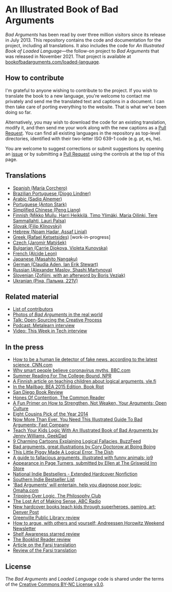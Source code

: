 # An Illustrated Book of Bad Arguments

_Bad Arguments_ has been read by over three million visitors since its release in July 2013. This repository contains the code and documentation for the project, including all translations. It also includes the code for _An Illustrated Book of Loaded Language_—the follow-on project to _Bad Arguments_ that was released in November 2021. That project is available at [bookofbadarguments.com/loaded-language](https://bookofbadarguments.com/loaded-language/).

## How to contribute

I'm grateful to anyone wishing to contribute to the project. If you wish to translate the book to a new language, you're welcome to contact me privately and send me the translated text and captions in a document. I can then take care of porting everything to the website. That is what we've been doing so far.

Alternatively, you may wish to download the code for an existing translation, modify it, and then send me your work along with the new captions as a [Pull Request](https://help.github.com/articles/using-pull-requests/). You can find all existing languages in the repository as top-level directories, identified with their two-letter ISO 639-1 code (e.g. pt, es, he).

You are welcome to suggest corrections or submit suggestions by opening an [issue](https://github.com/almossawi/badarguments/issues) or by submitting a [Pull Request](https://github.com/almossawi/badarguments/pulls) using the controls at the top of this page.

## Translations

* [Spanish (María Corchero)](es)
* [Brazilian Portuguese (Diogo Lindner)](pt-br)
* [Arabic (Sadiq Alnemer)](ar)
* [Portuguese (Anton Stark)](pt)
* [Simplified Chinese (Peng Liang)](zh-cn)
* [Finnish (Mikko Muilu, Harri Heikkilä, Timo Ylimäki, Marja Oilinki, Tere Sammallahti, Lauri Palsa)](fi)
* [Slovak (Filip Klinovský)](sk)
* [Hebrew (Noam Hadar, Assaf Linial)](he)
* [Greek (Rafael Ketsetsides)](gr) [work-in-progress]
* [Czech (Jaromír Matýšek)](cz)
* [Bulgarian (Carrie Djokova, Violeta Kunovska)](bg)
* [French (Alcide Leon)](fr)
* [Japanese (Masahito Nangaku)](jp)
* [German (Claudia Aden, Ian Erik Stewart)](de)
* [Russian (Alexander Maslov, Shashi Martynova)](ru)
* [Slovenian (Zofijini, with an afterword by Boris Vezjak)](si)
* [Ukranian (Ріна, Пальма, 221V)](ua)

## Related material
* [List of contributors](https://github.com/almossawi/badarguments/wiki/Contributors)
* [Photos of _Bad Arguments_ in the real world](https://github.com/almossawi/badarguments/wiki/Photos)
* [Talk: Open-Sourcing the Creative Process](http://almossawi.com/open-sourcing-the-creative-process/)
* [Podcast: Metalearn interview](http://www.metalearn.net/podcasts/ml98-ali-almossawi)
* [Video: This Week in Tech interview](http://www.twit.tv/tri/306)

## In the press

* [How to be a human lie detector of fake news, according to the latest science, CNN.com](https://www.cnn.com/2019/09/16/health/human-lie-detector-fake-news-wellness/index.html)
* [Why smart people believe coronavirus myths, BBC.com](https://www.bbc.com/future/article/20200406-why-smart-people-believe-coronavirus-myths)
* [Summer Reading For The College-Bound, NPR](https://www.npr.org/sections/ed/2017/06/30/534458892/the-books-college-kids-are-reading-this-summer)
* [A Finnish article on teaching children about logical arguments, yle.fi](https://yle.fi/uutiset/3-10994266)
* [In the Mailbag: BEA 2015 Edition, Book Riot](https://www.youtube.com/watch?v=hvindvG0AbA#t=7m53s)
* [San Diego Book Review](http://www.sandiegobookreview.com/an-illustrated-book-of-bad-arguments/)
* [Hones Of Contention, The Common Reader](http://commonreader.wustl.edu/c/hones-of-contention/)
* [A Fun Primer on How to Strengthen, Not Weaken, Your Arguments; Open Culture](http://www.openculture.com/2015/04/an-illustrated-book-of-bad-arguments.html)
* [Eight Cousins Pick of the Year 2014](http://www.eightcousins.com/book/9781615192250)
* [Now More Than Ever, You Need This Illustrated Guide To Bad Arguments; Fast Company](http://www.fastcocreate.com/3019063/now-more-than-ever-you-need-this-illustrated-guide-to-bad-arguments-faulty-logic-and-silly-r)
* [Teach Your Kids Logic With An Illustrated Book of Bad Arguments by Jenny Williams, GeekDad](http://geekdad.com/2013/09/teach-kids-logic-illustrated-book-bad-arguments/)
* [9 Charming Cartoons Explaining Logical Fallacies, BuzzFeed](http://www.buzzfeed.com/kevintang/charming-cartoons-that-debunk-your-bs-arguments)
* [Bad arguments, great illustrations by Cory Doctorow at Boing Boing](https://boingboing.net/2014/03/21/bad-arguments-great-illustrat.html)
* [This Little Piggy Made A Logical Error, The Dish](http://dish.andrewsullivan.com/2013/09/09/this-little-piggy-made-a-logical-error/)
* [A guide to fallacious arguments, illustrated with funny animals; io9](http://io9.com/a-guide-to-fallacious-arguments-illustrated-with-funny-1273276162)
* [Appearance in Page Turners, submitted by Ellen at The Griswold Inn Store](http://www.easthavencourier.com/article/20141119/ENT03/141119799/1129/pageturners)
* [National Indie Bestsellers - Extended Hardcover Nonfiction](http://www.bookweb.org/national-indie-bestsellers_extended-hardcover-nonfiction/2014-09-25%2000%3A00%3A00)
* [Southern Indie Bestseller List](http://www.authorsroundthesouth.com/bestsellers/8951-southern-indie-bestseller-list-september-28-2014)
* ['Bad Arguments' will entertain, help you diagnose poor logic; Omaha.com](http://www.omaha.com/living/book-review-bad-arguments-will-entertain-help-you-diagnose-poor/article_2114b88b-8398-53c9-97e3-25105fd16a41.html)
* [Tripping Over Logic, The Philosophy Club](http://thephilosophyclub.com.au/2014/03/01/bad-arguments-book-review/)
* [The Lost Art of Making Sense, ABC Radio](http://www.abc.net.au/radionational/programs/drive/the-lost-art-of-making-sense/5919286)
* [New hardcover books teach kids through superheroes, gaming, art; Denver Post](http://blogs.denverpost.com/nerd/2014/09/23/nerd-books-for-kids/3124/)
* [Greenville Public Library review](http://gplreads.tumblr.com/post/131019934269/an-illustrated-book-of-bad-arguments-by-ali)
* [How to argue, with others and yourself; Andreessen Horowitz Weekend Newsletter](http://us7.campaign-archive2.com/?u=35c671b34bb404149166bf755&id=278fbd99ab)
* [Shelf Awareness starred review](http://www.shelf-awareness.com/readers-issue.html?issue=326#m5772)
* [The Booklist Reader review](http://www.booklistreader.com/2016/07/29/bookends-childrens-literature/bad-arguments-learning-the-lost-art-of-making-sense/)
* [Article on the Farsi translation](http://www.ibna.ir/fa/longint/294364/%D8%AC%D8%A7%DB%8C-%D8%AA%D9%81%DA%A9%D8%B1-%D9%86%D9%82%D8%A7%D8%AF%D8%A7%D9%86%D9%87-%DA%A9%D8%AA%D8%A7%D8%A8-%D9%87%D8%A7%DB%8C-%D8%AF%D8%B1%D8%B3%DB%8C-%D8%AE%D8%A7%D9%84%DB%8C-%D8%B3%D8%AA-%D9%85%D8%B9%D8%B1%D9%81%DB%8C-%D9%85%D9%81%D9%87%D9%88%D9%85-19-%D9%85%D8%BA%D8%A7%D9%84%D8%B7%D9%87-%D9%86%D9%88%D8%AC%D9%88%D8%A7%D9%86%D8%A7%D9%86)
* [Review of the Farsi translation](https://vinesh.ir/%d9%87%d9%86%d8%b1-%d8%ad%d8%b1%d9%81-%d8%ad%d8%b3%d8%a7%d8%a8-%d8%b2%d8%af%d9%86/)

## License

The _Bad Arguments_ and _Loaded Language_ code is shared under the terms of the [Creative Commons BY-NC License v3.0](https://creativecommons.org/licenses/by-nc/3.0/).
